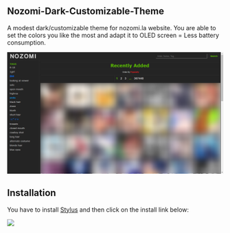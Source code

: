 ## Nozomi-Dark-Customizable-Theme
A modest dark/customizable theme for nozomi.la website.
You are able to set the colors you like the most and adapt it to OLED screen = Less battery consumption.

![](https://raw.githubusercontent.com/Knighto00/Stylus_Nozomi-Dark-Customizable-Theme/main/img/output-onlinetools.png)

## Installation
You have to install [Stylus](https://add0n.com/stylus.html) and then click on the install link below:

[![](https://img.shields.io/badge/Install%20directly%20with-Stylus-116b59.svg?longCache=true&style=flat)](https://raw.githubusercontent.com/Knighto00/Stylus_Nozomi-Dark-Customizable-Theme/main/Nozomi-Dark-Customizable-Theme.user.styl)
